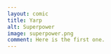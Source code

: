 ```yaml
---
layout: comic
title: Yarp
alt: Superpower
image: superpower.png
comment: Here is the first one.	
---
```


